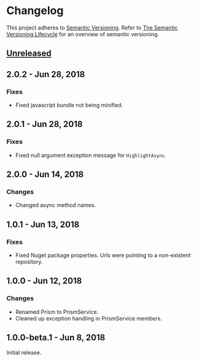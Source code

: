 # Changelog
This project adheres to [Semantic Versioning](http://semver.org/spec/v2.0.0.html). Refer to 
[The Semantic Versioning Lifecycle](https://www.jeremytcd.com/articles/the-semantic-versioning-lifecycle)
for an overview of semantic versioning.

## [Unreleased](https://github.com/JeremyTCD/WebUtils.SyntaxHighlighters.Prism/compare/2.0.2...HEAD)

## 2.0.2 - Jun 28, 2018
### Fixes
- Fixed javascript bundle not being minified.

## 2.0.1 - Jun 28, 2018
### Fixes
- Fixed null argument exception message for `HighlightAsync`.

## 2.0.0 - Jun 14, 2018
### Changes
- Changed async method names.

## 1.0.1 - Jun 13, 2018
### Fixes
- Fixed Nuget package properties. Urls were pointing to a non-existent repository.

## 1.0.0 - Jun 12, 2018
### Changes
- Renamed Prism to PrismService.
- Cleaned up exception handling in PrismService members.

## 1.0.0-beta.1 - Jun 8, 2018
Initial release.